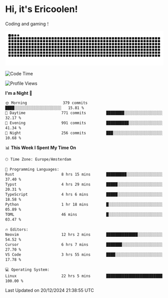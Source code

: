 # Hi, it's Ericoolen!
Coding and gaming！

<picture>
  <source media="(prefers-color-scheme: dark)" srcset="https://raw.githubusercontent.com/Eric-Song-Nop/Eric-Song-Nop/output/github-contribution-grid-snake-dark.svg">
  <source media="(prefers-color-scheme: light)" srcset="https://raw.githubusercontent.com/Eric-Song-Nop/Eric-Song-Nop/output/github-contribution-grid-snake.svg">
  <img alt="github contribution grid snake animation" src="https://raw.githubusercontent.com/Eric-Song-Nop/Eric-Song-Nop/output/github-contribution-grid-snake.svg">
</picture>

<!--START_SECTION:waka-->
![Code Time](http://img.shields.io/badge/Code%20Time-1%2C689%20hrs%2027%20mins-blue)

![Profile Views](http://img.shields.io/badge/Profile%20Views-4-blue)

**I'm a Night 🦉** 

```text
🌞 Morning                379 commits         ████░░░░░░░░░░░░░░░░░░░░░   15.81 % 
🌆 Daytime                771 commits         ████████░░░░░░░░░░░░░░░░░   32.17 % 
🌃 Evening                991 commits         ██████████░░░░░░░░░░░░░░░   41.34 % 
🌙 Night                  256 commits         ███░░░░░░░░░░░░░░░░░░░░░░   10.68 % 
```


📊 **This Week I Spent My Time On** 

```text
🕑︎ Time Zone: Europe/Amsterdam

💬 Programming Languages: 
Rust                     8 hrs 15 mins       █████████░░░░░░░░░░░░░░░░   37.40 % 
Typst                    4 hrs 29 mins       █████░░░░░░░░░░░░░░░░░░░░   20.31 % 
TypeScript               4 hrs 6 mins        █████░░░░░░░░░░░░░░░░░░░░   18.58 % 
Python                   1 hr 18 mins        █░░░░░░░░░░░░░░░░░░░░░░░░   05.89 % 
TOML                     46 mins             █░░░░░░░░░░░░░░░░░░░░░░░░   03.47 % 

🔥 Editors: 
Neovim                   12 hrs 2 mins       ██████████████░░░░░░░░░░░   54.52 % 
Cursor                   6 hrs 7 mins        ███████░░░░░░░░░░░░░░░░░░   27.70 % 
VS Code                  3 hrs 55 mins       ████░░░░░░░░░░░░░░░░░░░░░   17.78 % 

💻 Operating System: 
Linux                    22 hrs 5 mins       █████████████████████████   100.00 % 
```


 Last Updated on 20/12/2024 21:38:55 UTC
<!--END_SECTION:waka-->
